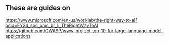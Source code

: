 ## These are guides on


https://www.microsoft.com/en-us/worklab/the-right-way-to-ai?ocid=FY24_soc_omc_br_li_TheRightWayToAI
https://github.com/OWASP/www-project-top-10-for-large-language-model-applications
